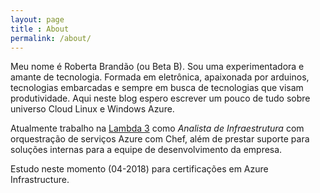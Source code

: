 ```yaml
---
layout: page
title : About
permalink: /about/
---
```



Meu nome é Roberta Brandão (ou Beta B). Sou uma experimentadora e amante de tecnologia. Formada em eletrônica, apaixonada por arduinos, tecnologias embarcadas e sempre em busca de tecnologias que visam produtividade. Aqui neste blog espero escrever um pouco de tudo sobre universo Cloud Linux e Windows Azure.

Atualmente trabalho na [Lambda 3](https://www.lambda3.com.br) como *Analista de Infraestrutura* com orquestração de serviços Azure com Chef, além de prestar suporte para soluções internas para a equipe de desenvolvimento da empresa.

Estudo neste momento (04-2018) para certificações em Azure Infrastructure.